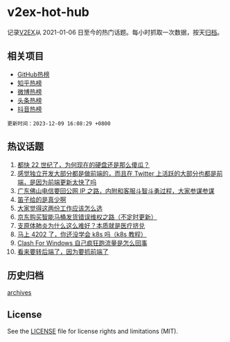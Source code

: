 # v2ex-hot-hub

 记录[V2EX](https://www.v2ex.com/)从 2021-01-06 日至今的热门话题。每小时抓取一次数据，按天[归档](archives)。
 
 ## 相关项目

- [GitHub热榜](https://github.com/lonnyzhang423/github-hot-hub)
- [知乎热榜](https://github.com/lonnyzhang423/zhihu-hot-hub)
- [微博热榜](https://github.com/lonnyzhang423/weibo-hot-hub)
- [头条热榜](https://github.com/lonnyzhang423/toutiao-hot-hub)
- [抖音热榜](https://github.com/lonnyzhang423/douyin-hot-hub)


 `更新时间：2023-12-09 16:08:29 +0800`

## 热议话题

1. [都快 22 世纪了，为何现在的硬盘还是那么傻瓜？](https://www.v2ex.com/t/998906)
1. [感觉独立开发大部分都是做前端的，而且在 Twitter 上活跃的大部分也都是前端，是因为前端更新太快了吗](https://www.v2ex.com/t/998756)
1. [广东佛山电信要回公网 IP 之路，内附和客服斗智斗勇过程，大家参谋参谋](https://www.v2ex.com/t/998849)
1. [笛子给的是真少啊](https://www.v2ex.com/t/998772)
1. [大家觉得这两份工作应该怎么选](https://www.v2ex.com/t/998866)
1. [京东购买智能马桶发货错误维权之路（不定时更新）](https://www.v2ex.com/t/998889)
1. [支原体肺炎为什么这么难好？本质就是医疗挤兑](https://www.v2ex.com/t/998817)
1. [马上 4202 了，你还没学会 k8s 吗（k8s 教程）](https://www.v2ex.com/t/998891)
1. [Clash For Windows 自己疯狂跑流量是怎么回事](https://www.v2ex.com/t/998922)
1. [看来要转后端了，因为要抓前端了](https://www.v2ex.com/t/998801)

## 历史归档

[archives](archives)

## License

See the [LICENSE](LICENSE) file for license rights and limitations (MIT).
